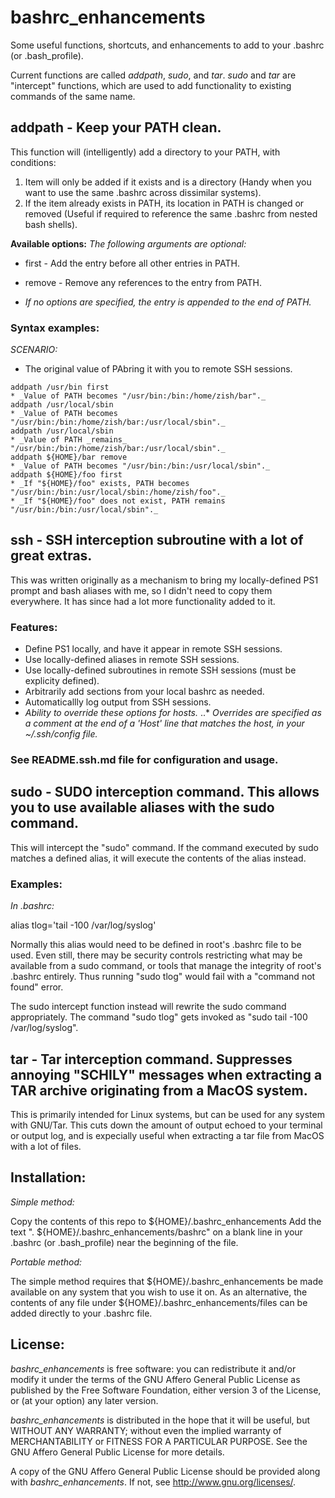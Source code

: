 # bashrc_enhancements
Some useful functions, shortcuts, and enhancements to add to your .bashrc (or .bash_profile).

Current functions are called *addpath*, *sudo*, and *tar*.
*sudo* and *tar* are "intercept" functions, which are used to add functionality to existing commands of the same name.

## addpath - Keep your PATH clean.

This function will (intelligently) add a directory to your PATH, with conditions:
1. Item will only be added if it exists and is a directory (Handy when you want to use the same .bashrc across dissimilar systems).
2. If the item already exists in PATH, its location in PATH is changed or removed (Useful if required to reference the same .bashrc from nested bash shells).

__Available options:__
*The following arguments are optional:*
* first  - Add the entry before all other entries in PATH.
* remove - Remove any references to the entry from PATH.

* _If no options are specified, the entry is appended to the end of PATH._

### Syntax examples:
*SCENARIO:*
* The original value of PAbring it with you to remote SSH sessions.
```
addpath /usr/bin first
* _Value of PATH becomes "/usr/bin:/bin:/home/zish/bar"._
addpath /usr/local/sbin
* _Value of PATH becomes "/usr/bin:/bin:/home/zish/bar:/usr/local/sbin"._
addpath /usr/local/sbin
* _Value of PATH _remains_ "/usr/bin:/bin:/home/zish/bar:/usr/local/sbin"._
addpath ${HOME}/bar remove
* _Value of PATH becomes "/usr/bin:/bin:/usr/local/sbin"._
addpath ${HOME}/foo first
* _If "${HOME}/foo" exists, PATH becomes "/usr/bin:/bin:/usr/local/sbin:/home/zish/foo"._
* _If "${HOME}/foo" does not exist, PATH remains "/usr/bin:/bin:/usr/local/sbin"._
```

## ssh - SSH interception subroutine with a lot of great extras.

This was written originally as a mechanism to bring my locally-defined PS1 prompt and  bash aliases with me, so I didn't need to copy them everywhere. It has since had a lot more functionality added to it.

### Features:
* Define PS1 locally, and have it appear in remote SSH sessions.
* Use locally-defined aliases in remote SSH sessions.
* Use locally-defined subroutines in remote SSH sessions (must be explicity defined).
* Arbitrarily add sections from your local bashrc as needed.
* Automaticallly log output from SSH sessions.
* _Ability to override these options for hosts._
..* _Overrides are specified as a comment at the end of a 'Host' line that matches the host, in your ~/.ssh/config file._

### See README.ssh.md file for configuration and usage.


## sudo - SUDO interception command. This allows you to use available aliases with the sudo command.

This will intercept the "sudo" command. If the command executed by sudo matches a defined alias, it will execute the contents of the alias instead.

### Examples:

_In .bashrc:_

alias tlog='tail -100 /var/log/syslog'

Normally this alias would need to be defined in root's .bashrc file to be used. Even still, there may be security controls restricting what may be available from a sudo command, or tools that manage the integrity of root's .bashrc entirely. Thus running "sudo tlog" would fail with a "command not found" error.

The sudo intercept function instead will rewrite the sudo command appropriately. The command "sudo tlog" gets invoked as "sudo tail -100 /var/log/syslog".


## tar - Tar interception command. Suppresses annoying "SCHILY" messages when extracting a TAR archive originating from a MacOS system.

This is primarily intended for Linux systems, but can be used for any system with GNU/Tar.
This cuts down the amount of output echoed to your terminal or output log,
and is expecially useful when extracting a tar file from MacOS with a lot of files.


## Installation:

*Simple method:*

Copy the contents of this repo to ${HOME}/.bashrc_enhancements
Add the text ". ${HOME}/.bashrc_enhancements/bashrc" on a blank line in your .bashrc (or .bash_profile)
near the beginning of the file.


*Portable method:*

The simple method requires that ${HOME}/.bashrc_enhancements be made available on any system that you
wish to use it on. As an alternative, the contents of any file under ${HOME}/.bashrc_enhancements/files
can be added directly to your .bashrc file.


## License:

_bashrc_enhancements_ is free software: you can redistribute it and/or modify
it under the terms of the GNU Affero General Public License as published by
the Free Software Foundation, either version 3 of the License, or
(at your option) any later version.

_bashrc_enhancements_ is distributed in the hope that it will be useful,
but WITHOUT ANY WARRANTY; without even the implied warranty of
MERCHANTABILITY or FITNESS FOR A PARTICULAR PURPOSE.  See the
GNU Affero General Public License for more details.

A copy of the GNU Affero General Public License should be provided along
with _bashrc_enhancements_. If not, see <http://www.gnu.org/licenses/>.

